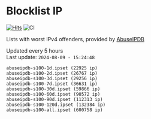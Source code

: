 # Blocklist IP

[![Hits](https://hits.seeyoufarm.com/api/count/incr/badge.svg?url=https%3A%2F%2Fgithub.com%2Fborestad%2Fblocklist-ip%2F&count_bg=%2379C83D&title_bg=%23555555&icon=&icon_color=%23E7E7E7&title=hits&edge_flat=false)](https://hits.seeyoufarm.com)  ![CI](https://img.shields.io/github/workflow/status/borestad/blocklist-ip/CI?style=flat-square)

Lists with worst IPv4 offenders, provided by [AbuseIPDB](https://www.abuseipdb.com/)

<!-- FOOTER-PLACEHOLDER -->
Updated every 5 hours<br>
Last update: `2024-08-09 - 15:24:48`
```
abuseipdb-s100-1d.ipset (22925 ip)
abuseipdb-s100-2d.ipset (26767 ip)
abuseipdb-s100-3d.ipset (29256 ip)
abuseipdb-s100-7d.ipset (36631 ip)
abuseipdb-s100-30d.ipset (59866 ip)
abuseipdb-s100-60d.ipset (90572 ip)
abuseipdb-s100-90d.ipset (112313 ip)
abuseipdb-s100-120d.ipset (132384 ip)
abuseipdb-s100-all.ipset (600758 ip)
```
